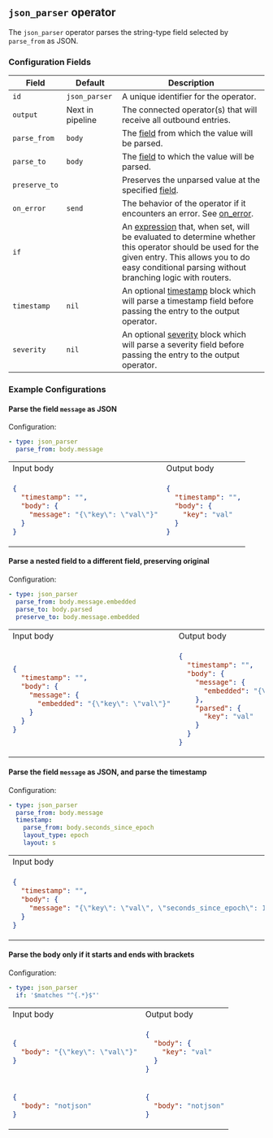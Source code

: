 ## `json_parser` operator

The `json_parser` operator parses the string-type field selected by `parse_from` as JSON.

### Configuration Fields

| Field         | Default          | Description |
| ---           | ---              | ---         |
| `id`          | `json_parser`    | A unique identifier for the operator. |
| `output`      | Next in pipeline | The connected operator(s) that will receive all outbound entries. |
| `parse_from`  | `body`           | The [field](/docs/types/field.md) from which the value will be parsed. |
| `parse_to`    | `body`           | The [field](/docs/types/field.md) to which the value will be parsed. |
| `preserve_to` |                  | Preserves the unparsed value at the specified [field](/docs/types/field.md). |
| `on_error`    | `send`           | The behavior of the operator if it encounters an error. See [on_error](/docs/types/on_error.md). |
| `if`          |                  | An [expression](/docs/types/expression.md) that, when set, will be evaluated to determine whether this operator should be used for the given entry. This allows you to do easy conditional parsing without branching logic with routers. |
| `timestamp`   | `nil`            | An optional [timestamp](/docs/types/timestamp.md) block which will parse a timestamp field before passing the entry to the output operator. |
| `severity`    | `nil`            | An optional [severity](/docs/types/severity.md) block which will parse a severity field before passing the entry to the output operator. |


### Example Configurations


#### Parse the field `message` as JSON

Configuration:
```yaml
- type: json_parser
  parse_from: body.message
```

<table>
<tr><td> Input body </td> <td> Output body</td></tr>
<tr>
<td>

```json
{
  "timestamp": "",
  "body": {
    "message": "{\"key\": \"val\"}"
  }
}
```

</td>
<td>

```json
{
  "timestamp": "",
  "body": {
    "key": "val"
  }
}
```

</td>
</tr>
</table>

#### Parse a nested field to a different field, preserving original

Configuration:
```yaml
- type: json_parser
  parse_from: body.message.embedded
  parse_to: body.parsed
  preserve_to: body.message.embedded
```

<table>
<tr><td> Input body </td> <td> Output body </td></tr>
<tr>
<td>

```json
{
  "timestamp": "",
  "body": {
    "message": {
      "embedded": "{\"key\": \"val\"}"
    }
  }
}
```

</td>
<td>

```json
{
  "timestamp": "",
  "body": {
    "message": {
      "embedded": "{\"key\": \"val\"}"
    },
    "parsed": {
      "key": "val"
    }
  }
}
```

</td>
</tr>
</table>

#### Parse the field `message` as JSON, and parse the timestamp

Configuration:
```yaml
- type: json_parser
  parse_from: body.message
  timestamp:
    parse_from: body.seconds_since_epoch
    layout_type: epoch
    layout: s
```

<table>
<tr><td> Input body </td> <td> Output body </td></tr>
<tr>
<td>

```json
{
  "timestamp": "",
  "body": {
    "message": "{\"key\": \"val\", \"seconds_since_epoch\": 1136214245}"
  }
}
```

</td>
<td>

```json
{
  "timestamp": "2006-01-02T15:04:05-07:00",
  "body": {
    "key": "val"
  }
}
```

</td>
</tr>
</table>

#### Parse the body only if it starts and ends with brackets

Configuration:
```yaml
- type: json_parser
  if: '$matches "^{.*}$"'
```

<table>
<tr><td> Input body </td> <td> Output body </td></tr>
<tr>
<td>

```json
{
  "body": "{\"key\": \"val\"}"
}
```

</td>
<td>

```json
{
  "body": {
    "key": "val"
  }
}
```

</td>
</tr>

<tr>
<td>

```json
{
  "body": "notjson"
}
```

</td>
<td>

```json
{
  "body": "notjson"
}
```

</td>
</tr>
</table>
